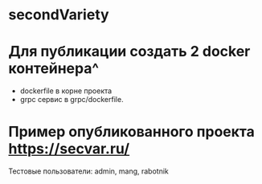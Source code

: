 # secondVariety

# Для публикации создать 2 docker контейнера^
- dockerfile в корне проекта
- grpc сервис в grpc/dockerfile. 


# Пример опубликованного проекта https://secvar.ru/
Тестовые пользователи: admin, mang, rabotnik

